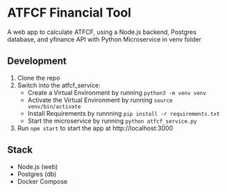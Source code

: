 # ATFCF Financial Tool

A web app to calculate ATFCF, using a Node.js backend, Postgres database, and yfinance API with Python Microservice in venv folder

## Development

1. Clone the repo
2. Switch into the atfcf_service:
    - Create a Virtual Environment by running `python3 -m venv venv`
    - Activate the Virtual Environment by running `source venv/bin/activate`
    - Install Requirements by runnning `pip install -r requirements.txt`
    - Start the microservice by running `python atfcf_service.py`
3. Run `npm start` to start the app at http://localhost:3000

## Stack
- Node.js (web)
- Postgres (db)
- Docker Compose